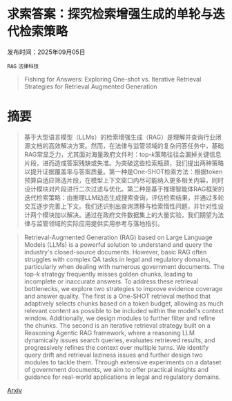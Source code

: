 # 求索答案：探究检索增强生成的单轮与迭代检索策略

发布时间：2025年09月05日

`RAG` `法律科技`

> Fishing for Answers: Exploring One-shot vs. Iterative Retrieval Strategies for Retrieval Augmented Generation

# 摘要

> 基于大型语言模型（LLMs）的检索增强生成（RAG）是理解并查询行业闭源文档的高效解决方案。然而，在法律与监管领域的复杂问答任务中，基础RAG常显乏力，尤其面对海量政府文件时：top-$k$策略往往会漏掉关键信息片段，进而造成答案残缺或失准。为突破这些检索瓶颈，我们提出两种策略以提升证据覆盖率与答案质量。第一种是One-SHOT检索方法：根据token预算自适应筛选片段，在模型上下文窗口内尽可能纳入更多相关内容，同时设计模块对片段进行二次过滤与优化。第二种是基于推理智能体RAG框架的迭代检索策略：由推理LLM动态生成搜索查询，评估检索结果，并通过多轮交互逐步完善上下文。我们还识别出查询漂移与检索惰性问题，并针对性设计两个模块加以解决。通过在政府文件数据集上的大量实验，我们期望为法律与监管领域的实际应用提供实用参考与落地指引。

> Retrieval-Augmented Generation (RAG) based on Large Language Models (LLMs) is a powerful solution to understand and query the industry's closed-source documents. However, basic RAG often struggles with complex QA tasks in legal and regulatory domains, particularly when dealing with numerous government documents. The top-$k$ strategy frequently misses golden chunks, leading to incomplete or inaccurate answers. To address these retrieval bottlenecks, we explore two strategies to improve evidence coverage and answer quality. The first is a One-SHOT retrieval method that adaptively selects chunks based on a token budget, allowing as much relevant content as possible to be included within the model's context window. Additionally, we design modules to further filter and refine the chunks. The second is an iterative retrieval strategy built on a Reasoning Agentic RAG framework, where a reasoning LLM dynamically issues search queries, evaluates retrieved results, and progressively refines the context over multiple turns. We identify query drift and retrieval laziness issues and further design two modules to tackle them. Through extensive experiments on a dataset of government documents, we aim to offer practical insights and guidance for real-world applications in legal and regulatory domains.

[Arxiv](https://arxiv.org/abs/2509.04820)